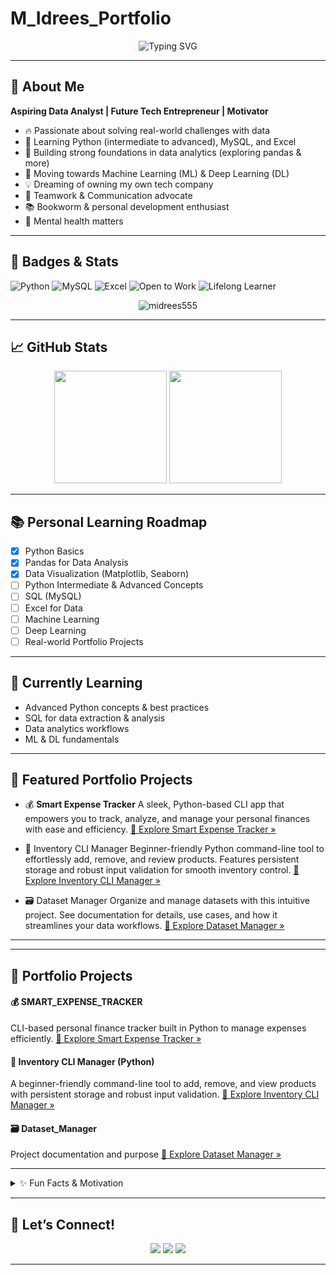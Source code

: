 # M_Idrees_Portfolio
<!-- Profile Banner (Add your own or use a default) -->
<p align="center">
  <img src="https://readme-typing-svg.demolab.com?font=Fira+Code&pause=1000&color=09B9A8&width=435&lines=Hi,+I'm+MUHAMMAD+IDREES+%F0%9F%91%8B;Aspiring+Data+Analyst+%26+Future+Tech+Entrepreneur;Open+to+Work+%7C+Lifelong+Learner+%F0%9F%93%9A" alt="Typing SVG" />
</p>

---

## 🚀 About Me  
**Aspiring Data Analyst | Future Tech Entrepreneur | Motivator**

- 🔥 Passionate about solving real-world challenges with data
- 🐍 Learning Python (intermediate to advanced), MySQL, and Excel
- 🧠 Building strong foundations in data analytics (exploring pandas & more)
- 🤖 Moving towards Machine Learning (ML) & Deep Learning (DL)
- 💡 Dreaming of owning my own tech company
- 🤝 Teamwork & Communication advocate
- 📚 Bookworm & personal development enthusiast
- 🧘 Mental health matters

---

## 🏅 Badges & Stats

![Python](https://img.shields.io/badge/Python-3776AB?style=for-the-badge&logo=python&logoColor=white)
![MySQL](https://img.shields.io/badge/MySQL-4479A1?style=for-the-badge&logo=mysql&logoColor=white)
![Excel](https://img.shields.io/badge/Excel-217346?style=for-the-badge&logo=microsoft-excel&logoColor=white)
![Open to Work](https://img.shields.io/badge/Open%20to%20Work-09B9A8?style=for-the-badge)
![Lifelong Learner](https://img.shields.io/badge/Lifelong-Learner-blue?style=for-the-badge)

<p align="center">
  <img src="https://komarev.com/ghpvc/?username=midrees555&label=Profile%20views&color=0e75b6&style=flat" alt="midrees555" />
</p>

---

## 📈 GitHub Stats

<p align="center">
  <img height="180em" src="https://github-readme-stats.vercel.app/api?username=midrees555&show_icons=true&theme=default&hide_border=true&count_private=true" />
  <img height="180em" src="https://github-readme-streak-stats.herokuapp.com/?user=midrees555&theme=default&hide_border=true" />
</p>

---

## 📚 Personal Learning Roadmap

- [x] Python Basics
- [x] Pandas for Data Analysis
- [x] Data Visualization (Matplotlib, Seaborn)
- [ ] Python Intermediate & Advanced Concepts
- [ ] SQL (MySQL)
- [ ] Excel for Data
- [ ] Machine Learning
- [ ] Deep Learning
- [ ] Real-world Portfolio Projects

---

## 🌱 Currently Learning

- Advanced Python concepts & best practices
- SQL for data extraction & analysis
- Data analytics workflows
- ML & DL fundamentals

---

## 🌟 Featured Portfolio Projects
- 💰 **Smart Expense Tracker**
    A sleek, Python-based CLI app that empowers you to track, analyze, and manage your personal finances with ease and efficiency.
<a href="https://github.com/midrees555/Portfolio_Projects/tree/main/Smart_Finance_Tracker">🔗 Explore Smart Expense Tracker »</a>

- 🧾 Inventory CLI Manager
    Beginner-friendly Python command-line tool to effortlessly add, remove, and review products. Features persistent storage and robust input validation for smooth inventory control.
<a href="https://github.com/midrees555/Portfolio_Projects/tree/main/Inventory_CLI_Manager">🔗 Explore Inventory CLI Manager »</a>

- 🗃️ Dataset Manager
    Organize and manage datasets with this intuitive project. See documentation for details, use cases, and how it streamlines your data workflows.
<a href="https://github.com/midrees555/Portfolio_Projects/tree/main/Dataset_Manager">🔗 Explore Dataset Manager »</a>

---

---

## 🌟 Portfolio Projects

#### 💰 SMART_EXPENSE_TRACKER
CLI-based personal finance tracker built in Python to manage expenses efficiently.
<a href="https://github.com/midrees555/Portfolio_Projects/tree/main/Smart_Finance_Tracker">🔗 Explore Smart Expense Tracker »</a>

#### 🧾 Inventory CLI Manager (Python)
A beginner-friendly command-line tool to add, remove, and view products with persistent storage and robust input validation.
<a href="https://github.com/midrees555/Portfolio_Projects/tree/main/Inventory_CLI_Manager">🔗 Explore Inventory CLI Manager »</a>

#### 🗃️ Dataset_Manager
Project documentation and purpose
<a href="https://github.com/midrees555/Portfolio_Projects/tree/main/Dataset_Manager">🔗 Explore Dataset Manager »</a>

---

<details>
  <summary>✨ Fun Facts & Motivation</summary>
  <ul>
    <li>📖 I love reading books on tech, psychology, and personal growth</li>
    <li>🧑‍🤝‍🧑 Helping and motivating thousands of enthusiasts to grow</li>
    <li>📰 Always staying updated with new trends and technologies</li>
    <li>🧘 Prioritizing mental health and well-being</li>
  </ul>
  <blockquote>
    <b>“Building the future, one dataset at a time.”</b>
  </blockquote>
</details>

---

## 🤝 Let’s Connect!

<p align="center">
  <a href="https://www.linkedin.com/in/midrees555/"><img src="https://img.shields.io/badge/LinkedIn-blue?style=for-the-badge&logo=linkedin" /></a>
  <a href="mailto:info.midrees@gmail.com"><img src="https://img.shields.io/badge/Email-D14836?style=for-the-badge&logo=gmail&logoColor=white" /></a>
  <a href="https://github.com/midrees555"><img src="https://img.shields.io/badge/GitHub-181717?style=for-the-badge&logo=github&logoColor=white" /></a>
</p>

---

<!-- Add your future portfolio/project links below! -->

<!--
## 🚀 Portfolio Projects
- *(Coming soon!)*  
-->
